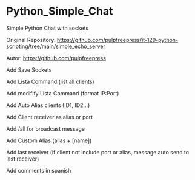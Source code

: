 # Python_Simple_Chat

Simple Python Chat with sockets 

Original Repository:  https://github.com/pulpfreepress/it-129-python-scripting/tree/main/simple_echo_server

Autor: https://github.com/pulpfreepress

Add Save Sockets

Add Lista Command (list all clients)

Add modifify Lista Command (format IP:Port)

Add Auto Alias clients (ID1, ID2...)

Add Client receiver as alias or port

Add /all for broadcast message

Add Custom Alias (alias + [name])

Add last receiver (if client not include port or alias, message auto send to last receiver)

Add comments in spanish 

